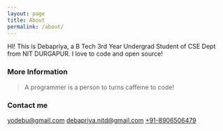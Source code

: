 ```yaml
---
layout: page
title: About
permalink: /about/
---
```

HI! This is Debapriya, a B Tech 3rd Year Undergrad Student of CSE Dept from NIT DURGAPUR. I love to code and open source!


### More Information

> A programmer is a person to turns caffeine to code!

### Contact me

[yodebu@gmail.com](mailto:yodebu@gmail.com)
[debapriya.nitd@gmail.com](mailto:debapriya.nitd@gmail.com)
[+91-8906506479](callto:+91-8906506479)